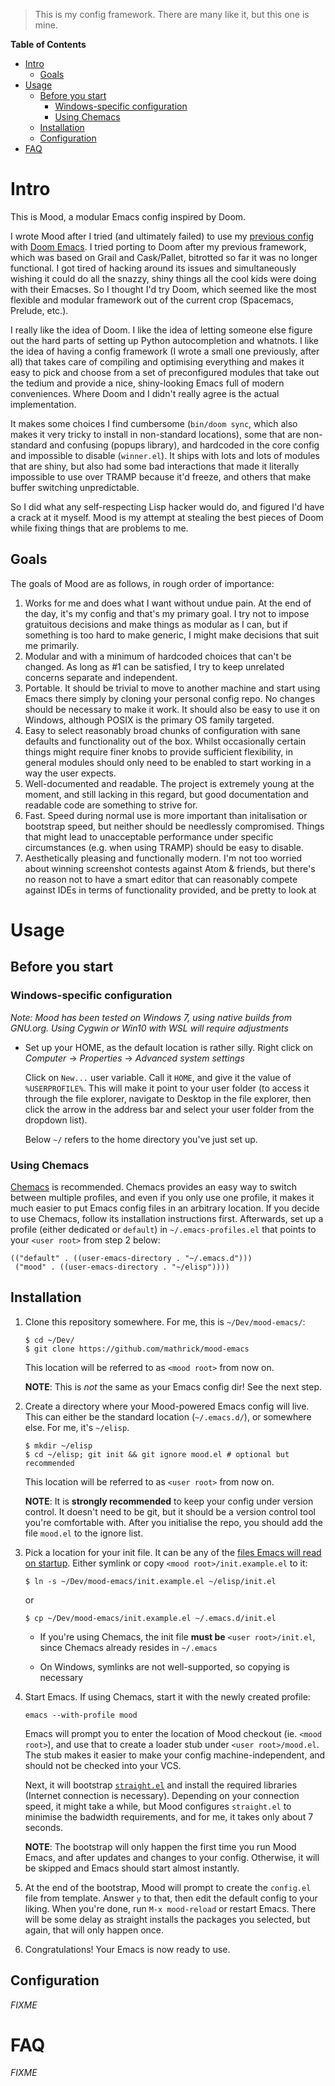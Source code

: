 > This is my config framework. There are many like it, but this one is mine.

<!-- markdown-toc start - Don't edit this section. Run M-x markdown-toc-refresh-toc -->
**Table of Contents**

- [Intro](#intro)
    - [Goals](#goals)
- [Usage](#usage)
    - [Before you start](#before-you-start)
        - [Windows-specific configuration](#windows-specific-configuration)
        - [Using Chemacs](#using-chemacs)
    - [Installation](#installation)
    - [Configuration](#configuration)
- [FAQ](#faq)

<!-- markdown-toc end -->


Intro
=====

This is Mood, a modular Emacs config inspired by Doom.

I wrote Mood after I tried (and ultimately failed) to use my [previous
config](https://github.com/mathrick/emacs-config) with [Doom
Emacs](https://github.com/hlissner/doom-emacs). I tried porting to
Doom after my previous framework, which was based on Grail and
Cask/Pallet, bitrotted so far it was no longer functional. I got tired
of hacking around its issues and simultaneously wishing it could do
all the snazzy, shiny things all the cool kids were doing with their
Emacses. So I thought I'd try Doom, which seemed like the most
flexible and modular framework out of the current crop (Spacemacs,
Prelude, etc.).

I really like the idea of Doom. I like the idea of letting someone
else figure out the hard parts of setting up Python autocompletion and
whatnots. I like the idea of having a config framework (I wrote a
small one previously, after all) that takes care of compiling and
optimising everything and makes it easy to pick and choose from a set
of preconfigured modules that take out the tedium and provide a nice,
shiny-looking Emacs full of modern conveniences. Where Doom and I
didn't really agree is the actual implementation.

It makes some choices I find cumbersome (`bin/doom sync`, which also
makes it very tricky to install in non-standard locations), some that
are non-standard and confusing (popups library), and hardcoded in the
core config and impossible to disable (`winner.el`). It ships with
lots and lots of modules that are shiny, but also had some bad
interactions that made it literally impossible to use over TRAMP
because it'd freeze, and others that make buffer switching
unpredictable.

So I did what any self-respecting Lisp hacker would do, and figured
I'd have a crack at it myself. Mood is my attempt at stealing the best
pieces of Doom while fixing things that are problems to me.

Goals
-----

The goals of Mood are as follows, in rough order of importance:

1. Works for me and does what I want without undue pain. At the end of
   the day, it's my config and that's my primary goal. I try not to
   impose gratuitous decisions and make things as modular as I can,
   but if something is too hard to make generic, I might make
   decisions that suit me primarily.
2. Modular and with a minimum of hardcoded choices that can't be
   changed. As long as #1 can be satisfied, I try to keep unrelated
   concerns separate and independent.
3. Portable. It should be trivial to move to another machine and start
   using Emacs there simply by cloning your personal config repo. No
   changes should be necessary to make it work. It should also be easy
   to use it on Windows, although POSIX is the primary OS family
   targeted.
4. Easy to select reasonably broad chunks of configuration with sane
   defaults and functionality out of the box. Whilst occasionally
   certain things might require finer knobs to provide sufficient
   flexibility, in general modules should only need to be enabled to
   start working in a way the user expects.
5. Well-documented and readable. The project is extremely young at the
   moment, and still lacking in this regard, but good documentation
   and readable code are something to strive for.
6. Fast. Speed during normal use is more important than initalisation
   or bootstrap speed, but neither should be needlessly
   compromised. Things that might lead to unacceptable performance
   under specific circumstances (e.g. when using TRAMP) should be easy
   to disable.
7. Aesthetically pleasing and functionally modern. I'm not too worried
   about winning screenshot contests against Atom & friends, but
   there's no reason not to have a smart editor that can reasonably
   compete against IDEs in terms of functionality provided, and be
   pretty to look at

Usage
=====

Before you start
----------------

### Windows-specific configuration

_Note: Mood has been tested on Windows 7, using native builds from
GNU.org. Using Cygwin or Win10 with WSL will require adjustments_

* Set up your HOME, as the default location is rather silly. Right
  click on *Computer* → *Properties* → *Advanced system settings*

	Click on `New...` user variable. Call it `HOME`, and give it the
	value of `%USERPROFILE%`. This will make it point to your user
	folder (to access it through the file explorer, navigate to
	Desktop in the file explorer, then click the arrow in the address
	bar and select your user folder from the dropdown list).

	Below `~/` refers to the home directory you've just set up.


### Using Chemacs

[Chemacs](https://github.com/plexus/chemacs) is recommended. Chemacs
provides an easy way to switch between multiple profiles, and even if
you only use one profile, it makes it much easier to put Emacs config
files in an arbitrary location. If you decide to use Chemacs, follow
its installation instructions first. Afterwards, set up a profile
(either dedicated or `default`) in `~/.emacs-profiles.el` that points to
your `<user root>` from step 2 below:

```
(("default" . ((user-emacs-directory . "~/.emacs.d")))
 ("mood" . ((user-emacs-directory . "~/elisp"))))
```


Installation
------------

1. Clone this repository somewhere. For me, this is `~/Dev/mood-emacs/`:
   ```
   $ cd ~/Dev/
   $ git clone https://github.com/mathrick/mood-emacs
   ```
   This location will be referred to as `<mood root>` from now on.

   **NOTE**: This is _not_ the same as your Emacs config dir! See the
   next step.

2. Create a directory where your Mood-powered Emacs config will
   live. This can either be the standard location (`~/.emacs.d/`), or
   somewhere else. For me, it's `~/elisp`.

   ```
   $ mkdir ~/elisp
   $ cd ~/elisp; git init && git ignore mood.el # optional but recommended
   ```

   This location will be referred to as `<user root>` from now on.

   **NOTE**: It is **strongly recommended** to keep your config under
   version control. It doesn't need to be git, but it should be a
   version control tool you're comfortable with. After you initialise
   the repo, you should add the file `mood.el` to the ignore list.

3. Pick a location for your init file. It can be any of the [files
   Emacs will read on startup](https://www.gnu.org/software/emacs/manual/html_node/emacs/Init-File.html).
   Either symlink or copy `<mood root>/init.example.el` to it:

   ```
   $ ln -s ~/Dev/mood-emacs/init.example.el ~/elisp/init.el
   ```

   or

   ```
   $ cp ~/Dev/mood-emacs/init.example.el ~/.emacs.d/init.el
   ```

   * If you're using Chemacs, the init file **must be** `<user root>/init.el`, 
	 since Chemacs already resides in `~/.emacs`

   * On Windows, symlinks are not well-supported, so copying is necessary
	 

4. Start Emacs. If using Chemacs, start it with the newly created
   profile:
   
   ``` 
   emacs --with-profile mood
   ``` 
   
   Emacs will prompt you to enter the location of Mood checkout
   (ie. `<mood root>`), and use that to create a loader stub under
   `<user root>/mood.el`. The stub makes it easier to make your config
   machine-independent, and should not be checked into your VCS.

   Next, it will bootstrap [`straight.el`](https://github.com/raxod502/straight.el) 
   and install the required libraries (Internet connection is
   necessary). Depending on your connection speed, it might take a
   while, but Mood configures `straight.el` to minimise the badwidth
   requirements, and for me, it takes only about 7 seconds.

   **NOTE**: The bootstrap will only happen the first time you run
   Mood Emacs, and after updates and changes to your
   config. Otherwise, it will be skipped and Emacs should start almost
   instantly.

5. At the end of the bootstrap, Mood will prompt to create the
   `config.el` file from template. Answer `y` to that, then edit the
   default config to your liking. When you're done, run `M-x
   mood-reload` or restart Emacs. There will be some delay as straight
   installs the packages you selected, but again, that will only
   happen once.

6. Congratulations! Your Emacs is now ready to use.

Configuration
-------------

_FIXME_

FAQ
===

_FIXME_
